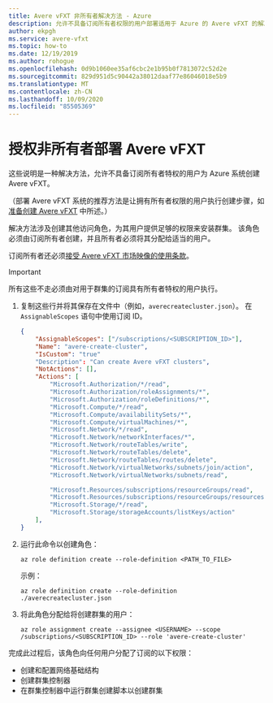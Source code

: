 ```yaml
---
title: Avere vFXT 非所有者解决方法 - Azure
description: 允许不具备订阅所有者权限的用户部署适用于 Azure 的 Avere vFXT 的解决方法
author: ekpgh
ms.service: avere-vfxt
ms.topic: how-to
ms.date: 12/19/2019
ms.author: rohogue
ms.openlocfilehash: 0d9b1060ee35af6cbc2e1b95b0f7813072c52d2e
ms.sourcegitcommit: 829d951d5c90442a38012daaf77e86046018e5b9
ms.translationtype: MT
ms.contentlocale: zh-CN
ms.lasthandoff: 10/09/2020
ms.locfileid: "85505369"
---
```

# <a name="authorize-non-owners-to-deploy-avere-vfxt"></a>授权非所有者部署 Avere vFXT

这些说明是一种解决方法，允许不具备订阅所有者特权的用户为 Azure 系统创建 Avere vFXT。

（部署 Avere vFXT 系统的推荐方法是让拥有所有者权限的用户执行创建步骤，如[准备创建 Avere vFXT](avere-vfxt-prereqs.md) 中所述。）  

解决方法涉及创建其他访问角色，为其用户提供足够的权限来安装群集。 该角色必须由订阅所有者创建，并且所有者必须将其分配给适当的用户。

订阅所有者还必须[接受 Avere vFXT 市场映像的使用条款](avere-vfxt-prereqs.md)。

> [!IMPORTANT]
> 所有这些不走必须由对用于群集的订阅具有所有者特权的用户执行。

1. 复制这些行并将其保存在文件中（例如，`averecreatecluster.json`）。 在 `AssignableScopes` 语句中使用订阅 ID。

   ```json
   {
       "AssignableScopes": ["/subscriptions/<SUBSCRIPTION_ID>"],
       "Name": "avere-create-cluster",
       "IsCustom": "true"
       "Description": "Can create Avere vFXT clusters",
       "NotActions": [],
       "Actions": [
           "Microsoft.Authorization/*/read",
           "Microsoft.Authorization/roleAssignments/*",
           "Microsoft.Authorization/roleDefinitions/*",
           "Microsoft.Compute/*/read",
           "Microsoft.Compute/availabilitySets/*",
           "Microsoft.Compute/virtualMachines/*",
           "Microsoft.Network/*/read",
           "Microsoft.Network/networkInterfaces/*",
           "Microsoft.Network/routeTables/write",
           "Microsoft.Network/routeTables/delete",
           "Microsoft.Network/routeTables/routes/delete",
           "Microsoft.Network/virtualNetworks/subnets/join/action",
           "Microsoft.Network/virtualNetworks/subnets/read",

           "Microsoft.Resources/subscriptions/resourceGroups/read",
           "Microsoft.Resources/subscriptions/resourceGroups/resources/read",
           "Microsoft.Storage/*/read",
           "Microsoft.Storage/storageAccounts/listKeys/action"
       ],
   }
   ```

1. 运行此命令以创建角色：

   `az role definition create --role-definition <PATH_TO_FILE>`

    示例：

    ```azurecli
    az role definition create --role-definition ./averecreatecluster.json
    ```

1. 将此角色分配给将创建群集的用户：

   `az role assignment create --assignee <USERNAME> --scope /subscriptions/<SUBSCRIPTION_ID> --role 'avere-create-cluster'`

完成此过程后，该角色向任何用户分配了订阅的以下权限：

* 创建和配置网络基础结构
* 创建群集控制器
* 在群集控制器中运行群集创建脚本以创建群集
